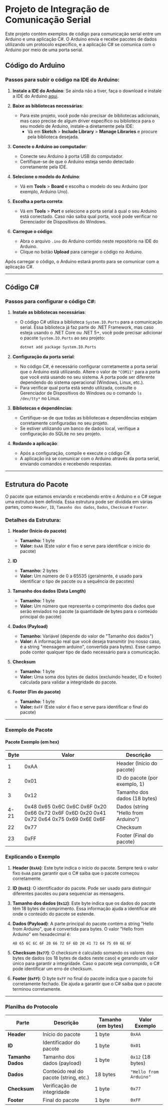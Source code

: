 # Projeto de Integração de Comunicação Serial

Este projeto contém exemplos de código para comunicação serial entre um Arduino e uma aplicação C#. O Arduino envia e recebe pacotes de dados utilizando um protocolo específico, e a aplicação C# se comunica com o Arduino por meio de uma porta serial.

## **Código do Arduino**

### Passos para subir o código na IDE do Arduino:

1. **Instale a IDE do Arduino**: Se ainda não a tiver, faça o download e instale a IDE do Arduino [aqui](https://www.arduino.cc/en/software).

2. **Baixe as bibliotecas necessárias**:
   - Para este projeto, você pode não precisar de bibliotecas adicionais, mas caso precise de algum driver específico ou biblioteca para o seu modelo de Arduino, instale-a diretamente pela IDE:
     - Vá em **Sketch** > **Include Library** > **Manage Libraries** e procure pela biblioteca desejada.

3. **Conecte o Arduino ao computador**:
   - Conecte seu Arduino à porta USB do computador.
   - Certifique-se de que o Arduino esteja sendo detectado corretamente pela IDE.

4. **Selecione o modelo do Arduino**:
   - Vá em **Tools** > **Board** e escolha o modelo do seu Arduino (por exemplo, Arduino Uno).

5. **Escolha a porta correta**:
   - Vá em **Tools** > **Port** e selecione a porta serial à qual o seu Arduino está conectado. Caso não saiba qual porta, você pode verificar no Gerenciador de Dispositivos do Windows.

6. **Carregue o código**:
   - Abra o arquivo `.ino` do Arduino contido neste repositório na IDE do Arduino.
   - Clique no botão **Upload** para carregar o código no Arduino.

Após carregar o código, o Arduino estará pronto para se comunicar com a aplicação C#.

---

## **Código C#**

### Passos para configurar o código C#:

1. **Instale as bibliotecas necessárias**:
   - O código C# utiliza a biblioteca `System.IO.Ports` para a comunicação serial. Essa biblioteca já faz parte do .NET Framework, mas caso esteja usando o .NET Core ou .NET 5+, você pode precisar adicionar o pacote `System.IO.Ports` ao seu projeto:
     ```bash
     dotnet add package System.IO.Ports
     ```

2. **Configuração da porta serial**:
   - No código C#, é necessário configurar corretamente a porta serial que o Arduino está utilizando. Altere o valor de `"COM11"` para a porta que você está usando no seu sistema. A porta pode ser diferente dependendo do sistema operacional (Windows, Linux, etc.).
   - Para verificar qual porta está sendo utilizada, consulte o Gerenciador de Dispositivos do Windows ou o comando `ls /dev/tty*` no Linux.

3. **Bibliotecas e dependências**:
   - Certifique-se de que todas as bibliotecas e dependências estejam corretamente configuradas no seu projeto.
   - Se estiver utilizando um banco de dados local, verifique a configuração do SQLite no seu projeto.

4. **Rodando a aplicação**:
   - Após a configuração, compile e execute o código C#.
   - A aplicação irá se comunicar com o Arduino através da porta serial, enviando comandos e recebendo respostas.

---

## **Estrutura do Pacote**

O pacote que estamos enviando e recebendo entre o Arduino e o C# segue uma estrutura bem definida. Essa estrutura pode ser dividida em várias partes, como `Header`, `ID`, `Tamanho dos dados`, `Dados`, `Checksum` e `Footer`.

### Detalhes da Estrutura:

1. **Header (Início do pacote)**  
   - **Tamanho:** 1 byte  
   - **Valor:** `0xAA` (Este valor é fixo e serve para identificar o início do pacote)

2. **ID**  
   - **Tamanho:** 2 bytes  
   - **Valor:** Um número de 0 a 65535 (geralmente, é usado para identificar o tipo de pacote ou a sequência de pacotes)

3. **Tamanho dos dados (Data Length)**  
   - **Tamanho:** 1 byte  
   - **Valor:** Um número que representa o comprimento dos dados que serão enviados no pacote (a quantidade de bytes para o conteúdo principal do pacote)

4. **Dados (Payload)**  
   - **Tamanho:** Variável (depende do valor de "Tamanho dos dados")  
   - **Valor:** A informação real que você deseja transmitir (no nosso caso, é a string "mensagem arduino", convertida para bytes). Esse campo pode conter qualquer tipo de dado necessário para a comunicação.

5. **Checksum**  
   - **Tamanho:** 1 byte  
   - **Valor:** Uma soma dos bytes de dados (excluindo header, ID e footer) calculada para validar a integridade do pacote.

6. **Footer (Fim do pacote)**  
   - **Tamanho:** 1 byte  
   - **Valor:** `0xFF` (Este valor é fixo e serve para identificar o final do pacote)

---

### Exemplo de Pacote

#### Pacote Exemplo (em hex)

| Byte | Valor                                                                                     | Descrição                           |
|------|-------------------------------------------------------------------------------------------|-------------------------------------|
| 1    | 0xAA                                                                                      | Header (Início do pacote)           |
| 2    | 0x01                                                                                      | ID do pacote (por exemplo, 1)       |
| 3    | 0x12                                                                                      | Tamanho dos dados (18 bytes)        |
| 4-21 | 0x48 0x65 0x6C 0x6C 0x6F 0x20 0x66 0x72 0x6F 0x6D 0x20 0x41 0x72 0x64 0x75 0x69 0x6E 0x6F | Dados (string "Hello from Arduino") |
| 22   | 0x77                                                                                      | Checksum                            |
| 23   | 0xFF                                                                                      | Footer (Final do pacote)            |

### Explicando o Exemplo

1. **Header (`0xAA`)**: Este byte indica o início do pacote. Sempre terá o valor fixo `0xAA` para garantir que o C# saiba que o pacote começou corretamente.
   
2. **ID (`0x01`)**: O identificador do pacote. Pode ser usado para distinguir diferentes pacotes ou para sequenciar as mensagens.

3. **Tamanho dos dados (`0x12`)**: Este byte indica que os dados do pacote têm 18 bytes de comprimento. Essa informação ajuda a identificar até onde o conteúdo do pacote se estende.

4. **Dados (Payload)**: A parte principal do pacote contém a string "Hello from Arduino", que é convertida para bytes. O valor "Hello from Arduino" em hexadecimal é:
   ```
   48 65 6C 6C 6F 20 66 72 6F 6D 20 41 72 64 75 69 6E 6F
   ```

5. **Checksum (`0x77`)**: O checksum é calculado somando os valores dos bytes de dados (os 18 bytes de dados neste caso) e gerando um valor único para garantir a integridade. Caso o pacote seja corrompido, o C# pode identificar um erro de checksum.

6. **Footer (`0xFF`)**: O byte `0xFF` no final do pacote indica que o pacote foi corretamente fechado. Ele ajuda a garantir que o C# saiba que o pacote terminou corretamente.

---

### Planilha do Protocolo

| Parte             | Descrição                              | Tamanho (em bytes) | Valor Exemplo              |
|-------------------|----------------------------------------|--------------------|----------------------------|
| **Header**        | Início do pacote                       | 1 byte             | `0xAA`                     |
| **ID**            | Identificador do pacote                | 1 byte             | `0x01`                     |
| **Tamanho Dados** | Tamanho dos dados (payload)            | 1 byte             | `0x12` (18 bytes)          |
| **Dados**         | Conteúdo real do pacote (string, etc.) | 18 bytes           | `"Hello from Arduino"`     |
| **Checksum**      | Verificação de integridade             | 1 byte             | `0x77`                     |
| **Footer**        | Final do pacote                        | 1 byte             | `0xFF`                     |
